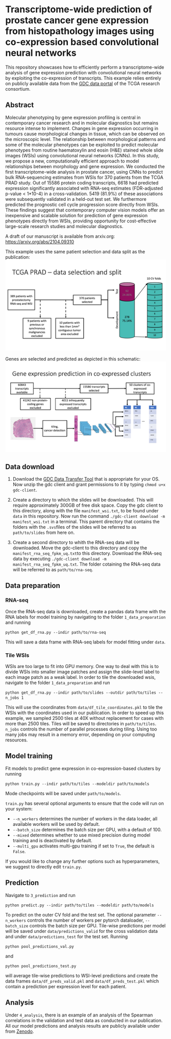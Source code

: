 # Transcriptome-wide prediction of prostate cancer gene expression from histopathology images using co-expression based convolutional neural networks

This repository showcases how to efficiently perform a transcriptome-wide analysis of gene expression prediction with convolutional neural networks by exploiting the co-expression of transcripts. This example relies entirely on publicly available data from the [GDC data portal](https://portal.gdc.cancer.gov/) of the TCGA research consortium. 

## Abstract
Molecular phenotyping by gene expression profiling is central in contemporary cancer research and in molecular diagnostics but remains resource intense to implement. Changes in gene expression occurring in tumours cause morphological changes in tissue, which can be observed on the microscopic level. The relationship between morphological patterns and some of the molecular phenotypes can be exploited to predict molecular phenotypes from routine haematoxylin and eosin (H&E) stained whole slide images (WSIs) using convolutional neural networks (CNNs). In this study, we propose a new, computationally efficient approach to model relationships between morphology and gene expression. We conducted the first transcriptome-wide analysis in prostate cancer, using CNNs to predict bulk RNA-sequencing estimates from WSIs for 370 patients from the TCGA PRAD study. Out of 15586 protein coding transcripts, 6618 had predicted expression significantly associated with RNA-seq estimates (FDR-adjusted p-value < 1*10-4) in a cross-validation. 5419 (81.9%) of these associations were subsequently validated in a held-out test set. We furthermore predicted the prognostic cell cycle progression score directly from WSIs. These findings suggest that contemporary computer vision models offer an inexpensive and scalable solution for prediction of gene expression phenotypes directly from WSIs, providing opportunity for cost-effective large-scale research studies and molecular diagnostics.

A draft of our manuscript is available from arxiv.org:
https://arxiv.org/abs/2104.09310

This example uses the same patient selection and data split as the publication:
![selection](data/patient_selection.jpg)

Genes are selected and predicted as depicted in this schematic:
![model](data/model.jpg)

## Data download

1. Download the [GDC Data Transfer Tool](https://gdc.cancer.gov/access-data/gdc-data-transfer-tool) that is appropriate for your OS. Now unzip the gdc client and grant permissions to it by typing `chmod u+x gdc-client`. 
2. Create a directory to which the slides will be downloaded. This will require approximately 300GB of free disk space. Copy the gdc client to this directory, along with the file `manifest_wsi.txt`, to be found under `data` in this repository. Now run the command `./gdc-client download -m manifest_wsi.txt` in a terminal. This parent directory that contains the folders with the `.svs`files of the slides will be referred to as `path/to/slides` from here on. 

3. Create a second directory to whith the RNA-seq data will be downloaded. Move the gdc-client to this directory and copy the `manifest_rna_seq_fpkm_uq.txt`to this directory. Download the RNA-seq data by executing `./gdc-client download -m manifest_rna_seq_fpkm_uq.txt`. The folder cotaining the RNA-seq data will be referred to as `path/to/rna-seq`. 

## Data preparation

### RNA-seq
Once the RNA-seq data is downloaded, create a pandas data frame with the RNA labels for model training by navigating to the folder `1_data_preparation` and running 
```
python get_df_rna.py --indir path/to/rna-seq
```
This will save a data frame with RNA-seq labels for model fitting under `data`. 

### Tile WSIs
WSIs are too large to fit into GPU memory. One way to deal with this is to divide WSIs into smaller image patches and assign the slide-level label to each image patch as a weak label. In order to tile the downloaded wsis, navigate to the folder `1_data_preparation` and run
```
python get_df_rna.py --indir path/to/slides --outdir path/to/tiles --n_jobs 1
```

This will use the coordinates from `data/df_tile_coordinates.pkl` to tile the WSIs with the coordinates used in our publication. In order to speed up this example, we sampled 2500 tiles at 40X without replacement for cases with more than 2500 tiles. Tiles will be saved to directories in `path/to/tiles`. `n_jobs` controls the number of parallel processes during tiling. Using too many jobs may result in a memory error, depending on your computing resources. 

## Model training
Fit models to predict gene expression in co-expression-based clusters by running 
```
python train.py --indir path/to/tiles --modeldir path/to/models
```
Mode checkpoints will be saved under `path/to/models`. 

`train.py` has several optional arguments to ensure that the code will run on your system:
- `--n_workers` determines the number of workers in the data loader, all available workers will be used by default. 
- `--batch_size` determines the batch size per GPU, with a default of 100. 
- `--mixed` determines whether to use mixed precision during model training and is deactivated by default. 
- `--multi_gpu` activates multi-gpu training if set to `True`, the default is `False`. 

If you would like to change any further options such as hyperparameters, we suggest to directly edit `train.py`. 

## Prediction
Navigate to `3_prediction` and run
```
python predict.py --indir path/to/tiles --modeldir path/to/models
```
To predict on the outer CV fold and the test set. The optional parameter `--n_workers` controls the number of workers per pytorch dataloader, `--batch_size` controls the batch size per GPU. Tile-wise predictions per model will be saved under `data/predictions_valid` for the cross validation data and under `data/predictions_test` for the test set. Running 
```
python pool_predictions_val.py
```
and 
```
python pool_predictions_test.py
```
will average tile-wise predictions to WSI-level predictions and create the data frames `data/df_preds_valid.pkl` and `data/df_preds_test.pkl` which contain a prediction per expression level for each patient. 

## Analysis
Under `4_analysis`, there is an example of an analysis of the Spearman correlations in the validation and test data as conducted in our publication. All our model predictions and analysis results are publicly available under from [Zenodo](https://zenodo.org/record/4739097#.YJOrGWYzYdp). 



